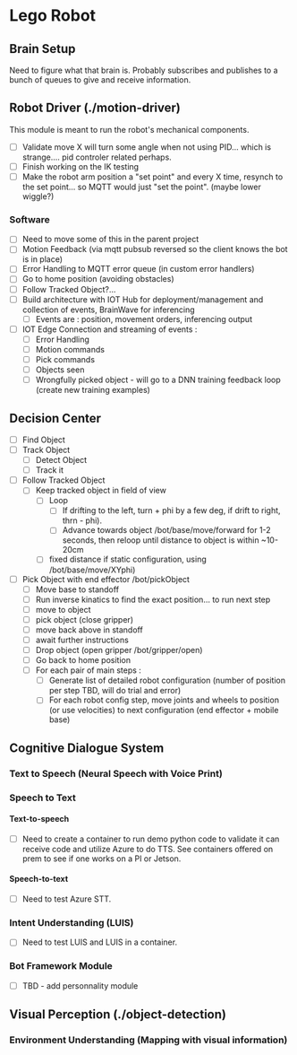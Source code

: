 # Lego Robot

## Brain Setup

Need to figure what that brain is. Probably subscribes and publishes to a bunch of queues to give and receive information.

## Robot Driver (./motion-driver)

This module is meant to run the robot's mechanical components.

- [ ] Validate move X will turn some angle when not using PID... which is strange.... pid controler related perhaps.
- [ ] Finish working on the IK testing
- [ ] Make the robot arm position a "set point" and every X time, resynch to the set point... so MQTT would just "set the point". (maybe lower wiggle?)

### Software

- [ ] Need to move some of this in the parent project
- [ ] Motion Feedback (via mqtt pubsub reversed so the client knows the bot is in place)
- [ ] Error Handling to MQTT error queue (in custom error handlers)
- [ ] Go to home position (avoiding obstacles)
- [ ] Follow Tracked Object?...
- [ ] Build architecture with IOT Hub for deployment/management and collection of events, BrainWave for inferencing
  - [ ] Events are : position, movement orders, inferencing output
- [ ] IOT Edge Connection and streaming of events :
  - [ ] Error Handling
  - [ ] Motion commands
  - [ ] Pick commands
  - [ ] Objects seen
  - [ ] Wrongfully picked object - will go to a DNN training feedback loop (create new training examples)

## Decision Center

- [ ] Find Object
- [ ] Track Object
  - [ ] Detect Object
  - [ ] Track it
- [ ] Follow Tracked Object
  - [ ] Keep tracked object in field of view
    - [ ] Loop
      - [ ] If drifting to the left, turn + phi by a few deg, if drift to right, thrn - phi).
      - [ ] Advance towards object /bot/base/move/forward for 1-2 seconds, then reloop until distance to object is within ~10-20cm
    - [ ] fixed distance if static configuration, using /bot/base/move/XYphi)
- [ ] Pick Object with end effector /bot/pickObject
  - [ ] Move base to standoff
  - [ ] Run inverse kinatics to find the exact position... to run next step
  - [ ] move to object
  - [ ] pick object (close gripper)
  - [ ] move back above in standoff
  - [ ] await further instructions
  - [ ] Drop object (open gripper /bot/gripper/open)
  - [ ] Go back to home position
  - [ ] For each pair of main steps :
    - [ ] Generate list of detailed robot configuration (number of position per step TBD, will do trial and error)
    - [ ] For each robot config step, move joints and wheels to position (or use velocities) to next configuration (end effector + mobile base)

## Cognitive Dialogue System

### Text to Speech (Neural Speech with Voice Print)

### Speech to Text

#### Text-to-speech

- [ ] Need to create a container to run demo python code to validate it can receive code and utilize Azure to do TTS. See containers offered on prem to see if one works on a PI or Jetson.

#### Speech-to-text

- [ ] Need to test Azure STT.

### Intent Understanding (LUIS)

- [ ] Need to test LUIS and LUIS in a container.

### Bot Framework Module

- [ ] TBD - add personnality module

## Visual Perception (./object-detection)

### Environment Understanding (Mapping with visual information)
